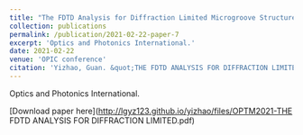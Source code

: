 ```yaml
---
title: "The FDTD Analysis for Diffraction Limited Microgroove Structure with Standing Wave Illumination for the Realization of Coherent Structured Illumination Microscopy"
collection: publications
permalink: /publication/2021-02-22-paper-7
excerpt: 'Optics and Photonics International.'
date: 2021-02-22
venue: 'OPIC conference'
citation: 'Yizhao, Guan. &quot;THE FDTD ANALYSIS FOR DIFFRACTION LIMITED MICROGROOVE STRUCTURE WITH STANDING WAVE ILLUMINATION FOR THE REALIZATION OF COHERENT STRUCTURED ILLUMINATION MICROSCOPY.&quot; <i>OPIC conference 2021</i>. 4.'
---
```

Optics and Photonics International.

[Download paper here](http://lgyz123.github.io/yizhao/files/OPTM2021-THE FDTD ANALYSIS FOR DIFFRACTION LIMITED.pdf)
